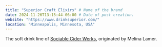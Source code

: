 ```yaml
---
title: "Superior Craft Elixirs" # Name of the brand
date: 2024-11-26T13:15:44-06:00 # Date of post creation.
website: "https://www.drinksuperior.com/"
location: "Minneapolis, Minnesota, USA"
---
```


The soft drink line of [Sociable Cider Werks](https://sociablecider.com/), originated by Melina Lamer.
